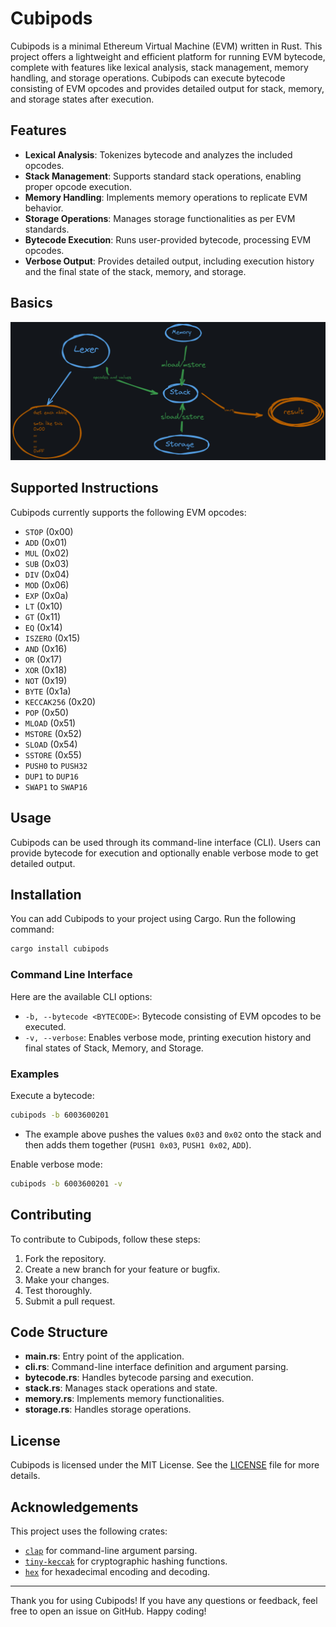 # Cubipods

Cubipods is a minimal Ethereum Virtual Machine (EVM) written in Rust. This project offers a lightweight and efficient platform for running EVM bytecode, complete with features like lexical analysis, stack management, memory handling, and storage operations. Cubipods can execute bytecode consisting of EVM opcodes and provides detailed output for stack, memory, and storage states after execution.

## Features

- **Lexical Analysis**: Tokenizes bytecode and analyzes the included opcodes.
- **Stack Management**: Supports standard stack operations, enabling proper opcode execution.
- **Memory Handling**: Implements memory operations to replicate EVM behavior.
- **Storage Operations**: Manages storage functionalities as per EVM standards.
- **Bytecode Execution**: Runs user-provided bytecode, processing EVM opcodes.
- **Verbose Output**: Provides detailed output, including execution history and the final state of the stack, memory, and storage.

## Basics

![Basics](https://raw.githubusercontent.com/icanvardar/cubipods/main/assets/app-basics.png)

## Supported Instructions

Cubipods currently supports the following EVM opcodes:

- `STOP` (0x00)
- `ADD` (0x01)
- `MUL` (0x02)
- `SUB` (0x03)
- `DIV` (0x04)
- `MOD` (0x06)
- `EXP` (0x0a)
- `LT` (0x10)
- `GT` (0x11)
- `EQ` (0x14)
- `ISZERO` (0x15)
- `AND` (0x16)
- `OR` (0x17)
- `XOR` (0x18)
- `NOT` (0x19)
- `BYTE` (0x1a)
- `KECCAK256` (0x20)
- `POP` (0x50)
- `MLOAD` (0x51)
- `MSTORE` (0x52)
- `SLOAD` (0x54)
- `SSTORE` (0x55)
- `PUSH0` to `PUSH32`
- `DUP1` to `DUP16`
- `SWAP1` to `SWAP16`

## Usage

Cubipods can be used through its command-line interface (CLI). Users can provide bytecode for execution and optionally enable verbose mode to get detailed output.

## Installation

You can add Cubipods to your project using Cargo. Run the following command:

```sh
cargo install cubipods
```

### Command Line Interface

Here are the available CLI options:

- `-b, --bytecode <BYTECODE>`: Bytecode consisting of EVM opcodes to be executed.
- `-v, --verbose`: Enables verbose mode, printing execution history and final states of Stack, Memory, and Storage.

### Examples

Execute a bytecode:

```sh
cubipods -b 6003600201
```

- The example above pushes the values `0x03` and `0x02` onto the stack and then adds them together (`PUSH1 0x03`, `PUSH1 0x02`, `ADD`).

Enable verbose mode:

```sh
cubipods -b 6003600201 -v
```

## Contributing

To contribute to Cubipods, follow these steps:

1. Fork the repository.
2. Create a new branch for your feature or bugfix.
3. Make your changes.
4. Test thoroughly.
5. Submit a pull request.

## Code Structure

- **main.rs**: Entry point of the application.
- **cli.rs**: Command-line interface definition and argument parsing.
- **bytecode.rs**: Handles bytecode parsing and execution.
- **stack.rs**: Manages stack operations and state.
- **memory.rs**: Implements memory functionalities.
- **storage.rs**: Handles storage operations.

## License

Cubipods is licensed under the MIT License. See the [LICENSE](https://github.com/icanvardar/cubipods/blob/main/LICENSE) file for more details.

## Acknowledgements

This project uses the following crates:
- [`clap`](https://crates.io/crates/clap) for command-line argument parsing.
- [`tiny-keccak`](https://crates.io/crates/tiny-keccak) for cryptographic hashing functions.
- [`hex`](https://crates.io/crates/hex) for hexadecimal encoding and decoding.

---

Thank you for using Cubipods! If you have any questions or feedback, feel free to open an issue on GitHub. Happy coding!

